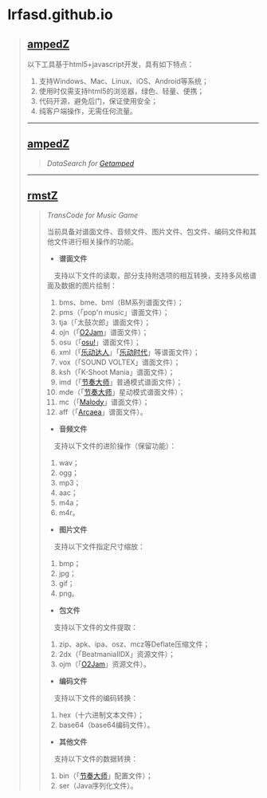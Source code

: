 # lrfasd.github.io
>## [ampedZ](https://lrfasd.github.io/ampedZ/)
>以下工具基于html5+javascript开发，具有如下特点：
>1. 支持Windows、Mac、Linux、iOS、Android等系统；
>2. 使用时仅需支持html5的浏览器，绿色、轻量、便携；
>3. 代码开源，避免后门，保证使用安全；
>4. 纯客户端操作，无需任何流量。
>
>---
>
>## [ampedZ](https://lrfasd.github.io/ampedZ/)
>>*DataSearch for [Getamped](http://bfo.sdo.com/)*
>
>---
>
>## [rmstZ](https://lrfasd.github.io/rmstZ/)
>>*TransCode for Music Game*
>>
>>当前具备对谱面文件、音频文件、图片文件、包文件、编码文件和其他文件进行相关操作的功能。
>>
>>* **谱面文件**
>>
>>　支持以下文件的读取，部分支持附选项的相互转换，支持多风格谱面及数据的图片绘制：
>>1. bms、bme、bml（BM系列谱面文件）；
>>2. pms（「pop'n music」谱面文件）；
>>3. tja（「太鼓次郎」谱面文件）；
>>4. ojn（「[O2Jam](http://www.o2jam.com/)」谱面文件）；
>>5. osu（「[osu!](https://osu.ppy.sh/)」谱面文件）；
>>6. xml（「[乐动达人](http://yd2012.redatoms.com/)」「[乐动时代](http://www.ydsd.com/)」等谱面文件）；
>>7. vox（「SOUND VOLTEX」谱面文件）；
>>8. ksh（「K-Shoot Mania」谱面文件）；
>>9. imd（「[节奏大师](http://da.qq.com/)」普通模式谱面文件）；
>>10. mde（「[节奏大师](http://da.qq.com/)」星动模式谱面文件）；
>>11. mc（「[Malody](http://m.mugzone.net/)」谱面文件）；
>>12. aff（「[Arcaea](https://arcaea.lowiro.com/)」谱面文件）。
>>
>>* **音频文件**
>>
>>　支持以下文件的进阶操作（保留功能）：
>>1. wav；
>>2. ogg；
>>3. mp3；
>>4. aac；
>>5. m4a；
>>6. m4r。
>>
>>* **图片文件**
>>
>>　支持以下文件指定尺寸缩放：
>>1. bmp；
>>2. jpg；
>>3. gif；
>>4. png。
>>
>>* **包文件**
>>
>>　支持以下文件的文件提取：
>>1. zip、apk、ipa、osz、mcz等Deflate压缩文件；
>>2. 2dx（「BeatmaniaIIDX」资源文件）；
>>3. ojm（「[O2Jam](http://www.o2jam.com/)」资源文件）。
>>
>>* **编码文件**
>>
>>　支持以下文件的编码转换：
>>1. hex（十六进制文本文件）；
>>2. base64（base64编码文件）。
>>
>>* **其他文件**
>>
>>　支持以下文件的数据转换：
>>1. bin（「[节奏大师](http://da.qq.com/)」配置文件）；
>>2. ser（Java序列化文件）。
